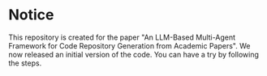 # Notice
This repository is created for the paper "An LLM-Based Multi-Agent Framework for Code Repository Generation from Academic Papers". We now released an initial version of the code. You can have a try by following the steps.
